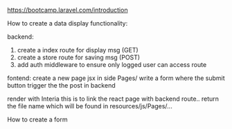 https://bootcamp.laravel.com/introduction

How to create a data display functionality:

backend:
1. create a index route for display msg (GET)
2. create a store route for saving msg (POST)
3. add auth middleware to ensure only logged user can access route


fontend:
create a new page jsx in side Pages/
write a form where the submit button trigger the the post in backend

render with Interia
this is to link the react page with backend route..
return the file name which will be found in resources/js/Pages/...

How to create a form